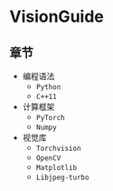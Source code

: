 # VisionGuide

## 章节

* 编程语法
    * `Python`
    * `C++11`
* 计算框架
    * `PyTorch` 
    * `Numpy`
* 视觉库
    * `Torchvision`
    * `OpenCV`
    * `Matplotlib`
    * `Libjpeg-turbo`